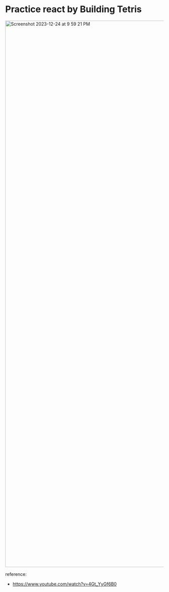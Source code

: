 # Practice react by Building Tetris

<img width="1731" alt="Screenshot 2023-12-24 at 9 59 21 PM" src="https://github.com/robtai29/Tetris_ReactApp/assets/61960571/5cedc4dc-196b-47fd-ad53-e789325d4255">



reference:

- https://www.youtube.com/watch?v=4Gt_YyGf6B0
